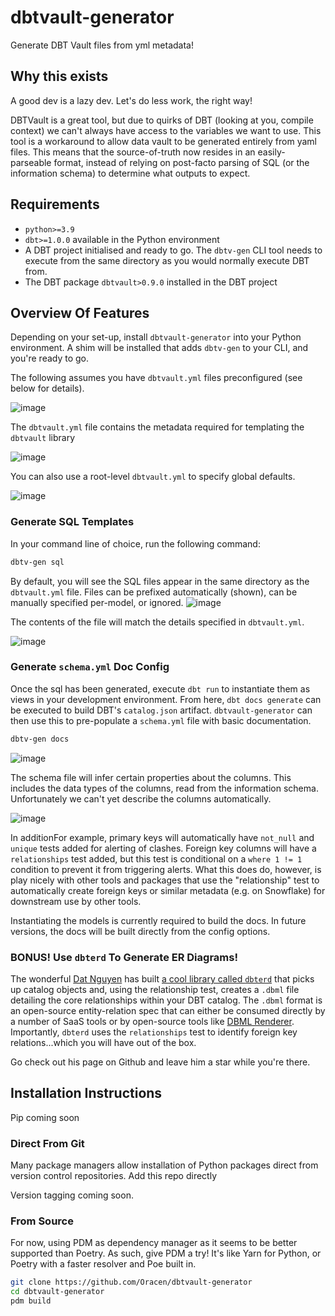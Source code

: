 # dbtvault-generator
Generate DBT Vault files from yml metadata!

## Why this exists
A good dev is a lazy dev. Let's do less work, the right way!

DBTVault is a great tool, but due to quirks of DBT (looking at you, compile context) we can't always have access to the variables we want to use. This tool is a workaround to allow data vault to be generated entirely from yaml files. This means that the source-of-truth now resides in an easily-parseable format, instead of relying on post-facto parsing of SQL (or the information schema) to determine what outputs to expect.

## Requirements
- `python>=3.9`
- `dbt>=1.0.0` available in the Python environment
- A DBT project initialised and ready to go. The `dbtv-gen` CLI tool needs to execute from the same directory as you would normally execute DBT from.
- The DBT package `dbtvault>0.9.0` installed in the DBT project

## Overview Of Features
Depending on your set-up, install `dbtvault-generator` into your Python environment. A shim will be installed that adds `dbtv-gen` to your CLI, and you're ready to go.

The following assumes you have `dbtvault.yml` files preconfigured (see below for details).

![image](./static/images/folder-setup.png)

The `dbtvault.yml` file contains the metadata required for templating the `dbtvault` library

![image](./static/images/dbtvault-yml.png)

You can also use a root-level `dbtvault.yml` to specify global defaults.

![image](./static/images/root-dbtvault.png)

### Generate SQL Templates
In your command line of choice, run the following command:
```bash
dbtv-gen sql
```
By default, you will see the SQL files appear in the same directory as the `dbtvault.yml` file. Files can be prefixed automatically (shown), can be manually specified per-model, or ignored.
![image](./static/images/sql-files-created.png)

The contents of the file will match the details specified in `dbtvault.yml`.

![image](./static/images/sql-file-details.png)


### Generate `schema.yml` Doc Config

Once the sql has been generated, execute `dbt run` to instantiate them as views in your development environment. From here, `dbt docs generate` can be executed to build DBT's `catalog.json` artifact. `dbtvault-generator` can then use this to pre-populate a `schema.yml` file with basic documentation.

```bash
dbtv-gen docs
```

![image](./static/images/schema-file-created.png)


The schema file will infer certain properties about the columns. This includes the data types of the columns, read from the information schema. Unfortunately we can't yet describe the columns automatically.

![image](./static/images/schema-file-details.png)

In additionFor example, primary keys will automatically have `not_null` and `unique` tests added for alerting of clashes. Foreign key columns will have a `relationships` test added, but this test is conditional on a `where 1 != 1` condition to prevent it from triggering alerts. What this does do, however, is play nicely with other tools and packages that use the "relationship" test to automatically create foreign keys or similar metadata (e.g. on Snowflake) for downstream use by other tools.


Instantiating the models is currently required to build the docs. In future versions, the docs will be built directly from the config options.

### BONUS! Use `dbterd` To Generate ER Diagrams!

The wonderful [Dat Nguyen](https://github.com/datnguye) has built [a cool library called `dbterd`](https://github.com/datnguye/dbterd) that picks up catalog objects and, using the relationship test, creates a `.dbml` file detailing the core relationships within your DBT catalog. The `.dbml` format is an open-source entity-relation spec that can either be consumed directly by a number of SaaS tools or by open-source tools like [DBML Renderer](https://github.com/softwaretechnik-berlin/dbml-renderer). Importantly, `dbterd` uses the `relationships` test to identify foreign key relations...which you will have out of the box.

Go check out his page on Github and leave him a star while you're there.

## Installation Instructions

Pip coming soon

### Direct From Git
Many package managers allow installation of Python packages direct from version control repositories. Add this repo directly

Version tagging coming soon.

### From Source
For now, using PDM as dependency manager as it seems to be better supported than Poetry. As such, give PDM a try! It's like Yarn for Python, or Poetry with a faster resolver and Poe built in.

```bash
git clone https://github.com/Oracen/dbtvault-generator
cd dbtvault-generator
pdm build
```
